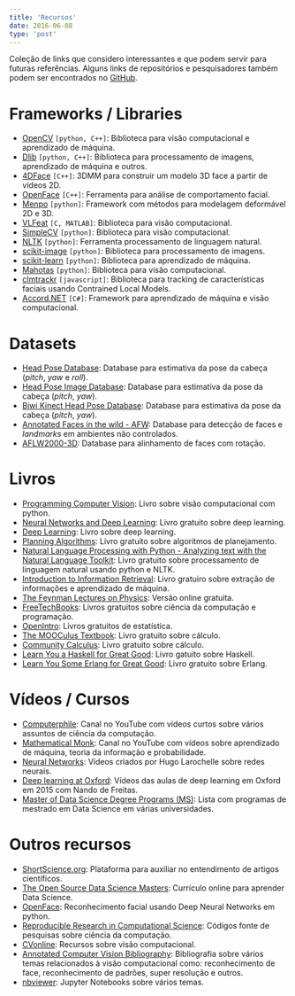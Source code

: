 ```yaml
---
title: 'Recursos'
date: 2016-06-08
type: 'post'
---
```


Coleção de links que considero interessantes e que podem servir para futuras referências. Alguns links de repositórios e pesquisadores também podem ser encontrados no [GitHub](https://github.com/ejulio).


# Frameworks / Libraries
- [OpenCV](http://opencv.org/) `[python, C++]`: Biblioteca para visão computacional e aprendizado de máquina.
- [Dlib](http://dlib.net/) `[python, C++]`: Biblioteca para processamento de imagens, aprendizado de máquina e outros.
- [4DFace](http://www.4dface.org/) `[C++]`: 3DMM para construir um modelo 3D face a partir de vídeos 2D.
- [OpenFace](https://github.com/TadasBaltrusaitis/OpenFace) `[C++]`: Ferramenta para análise de comportamento facial.
- [Menpo](http://www.menpo.org) `[python]`: Framework com métodos para modelagem deformável 2D e 3D.
- [VLFeat](http://www.vlfeat.org/index.html) `[C, MATLAB]`: Biblioteca para visão computacional.
- [SimpleCV](http://simplecv.org/) `[python]`: Biblioteca para visão computacional.
- [NLTK](http://www.nltk.org/) `[python]`: Ferramenta processamento de linguagem natural.
- [scikit-image](http://scikit-image.org/) `[python]`: Biblioteca para processamento de imagens.
- [scikit-learn](http://scikit-learn.org/stable/) `[python]`: Biblioteca para aprendizado de máquina.
- [Mahotas](http://mahotas.readthedocs.io/en/latest/) `[python]`: Biblioteca para visão computacional.
- [clmtrackr](https://github.com/auduno/clmtrackr) `[javascript]`: Biblioteca para tracking de características faciais usando Contrained Local Models.
- [Accord.NET](http://accord-framework.net/) `[C#]`: Framework para aprendizado de máquina e visão computacional.

# Datasets
- [Head Pose Database](http://gi4e.unavarra.es/databases/hpdb/): Database para estimativa da pose da cabeça (*pitch*, *yaw* e *roll*).
- [Head Pose Image Database](http://www-prima.inrialpes.fr/perso/Gourier/Faces/HPDatabase.html): Database para estimativa da pose da cabeça (*pitch*, *yaw*).
- [Biwi Kinect Head Pose Database](https://data.vision.ee.ethz.ch/cvl/gfanelli/head_pose/head_forest.html#db): Database para estimativa da pose da cabeça (*pitch*, *yaw*).
- [Annotated Faces in the wild - AFW](http://www.ics.uci.edu/~xzhu/face/): Database para detecção de faces e *landmarks* em ambientes não controlados.
- [AFLW2000-3D](http://www.cbsr.ia.ac.cn/users/xiangyuzhu/projects/3DDFA/main.htm): Database para alinhamento de faces com rotação.

# Livros
- [Programming Computer Vision](http://programmingcomputervision.com/): Livro sobre visão computacional com python.
- [Neural Networks and Deep Learning](http://neuralnetworksanddeeplearning.com/): Livro gratuito sobre deep learning.
- [Deep Learning](http://www.deeplearningbook.org): Livro sobre deep learning.
- [Planning Algorithms](http://planning.cs.uiuc.edu): Livro gratuito sobre algoritmos de planejamento.
- [Natural Language Processing with Python - Analyzing text with the Natural Language Toolkit](http://www.nltk.org/book/): Livro gratuito sobre processamento de linguagem natural usando python e NLTK.
- [Introduction to Information Retrieval](http://nlp.stanford.edu/IR-book/): Livro gratuiro sobre extração de informações e aprendizado de máquina.
- [The Feynman Lectures on Physics](http://www.feynmanlectures.caltech.edu/): Versão online gratuita.
- [FreeTechBooks](http://www.freetechbooks.com/): Livros gratuitos sobre ciência da computação e programação.
- [OpenIntro](https://www.openintro.org/index.php): Livros gratuitos de estatística.
- [The MOOCulus Textbook](https://mooculus.osu.edu/handouts): Livro gratuito sobre cálculo.
- [Community Calculus](http://communitycalculus.org): Livro gratuito sobre cálculo.
- [Learn You a Haskell for Great Good](http://learnyouahaskell.com/): Livro gatuito sobre Haskell.
- [Learn You Some Erlang for Great Good](http://learnyousomeerlang.com/): Livro gratuito sobre Erlang.

# Vídeos / Cursos
- [Computerphile](https://www.youtube.com/user/Computerphile): Canal no YouTube com vídeos curtos sobre vários assuntos de ciência da computação.
- [Mathematical Monk](https://www.youtube.com/user/mathematicalmonk/): Canal no YouTube com vídeos sobre aprendizado de máquina, teoria da informação e probabilidade.
- [Neural Networks](https://www.youtube.com/playlist?list=PL6Xpj9I5qXYEcOhn7TqghAJ6NAPrNmUBH): Vídeos criados por Hugo Larochelle sobre redes neurais.
- [Deep learning at Oxford](https://www.youtube.com/playlist?list=PLE6Wd9FR--EfW8dtjAuPoTuPcqmOV53Fu): Vídeos das aulas de deep learning em Oxford em 2015 com Nando de Freitas.
- [Master of Data Science Degree Programs (MS)](https://www.datascienceprograms.org/degree/masters): Lista com programas de mestrado em Data Science em várias universidades.

# Outros recursos
- [ShortScience.org](http://www.shortscience.org): Plataforma para auxiliar no entendimento de artigos científicos.
- [The Open Source Data Science Masters](http://datasciencemasters.org/): Currículo online para aprender Data Science.
- [OpenFace](https://cmusatyalab.github.io/openface): Reconhecimento facial usando Deep Neural Networks em python.
- [Reproducible Research in Computational Science](http://www.csee.wvu.edu/~xinl/source.html): Códigos fonte de pesquisas sobre ciência da computação.
- [CVonline](http://homepages.inf.ed.ac.uk/rbf/CVonline/): Recursos sobre visão computacional.
- [Annotated Computer Vision Bibliography](http://iris.usc.edu/Vision-Notes/bibliography/contents.html): Bibliografia sobre vários temas relacionados à visão computacional como: reconhecimento de face, reconhecimento de padrões, super resolução e outros.
- [nbviewer](http://nbviewer.jupyter.org/): Jupyter Notebooks sobre vários temas.